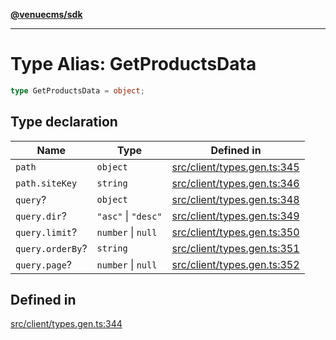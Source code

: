 [**@venuecms/sdk**](../Index.md)

***

# Type Alias: GetProductsData

```ts
type GetProductsData = object;
```

## Type declaration

| Name | Type | Defined in |
| ------ | ------ | ------ |
| `path` | `object` | [src/client/types.gen.ts:345](https://github.com/venuecms/sdk/blob/5ffcc8d3f9c61b78cab459f936084b3f631fac13/src/client/types.gen.ts#L345) |
| `path.siteKey` | `string` | [src/client/types.gen.ts:346](https://github.com/venuecms/sdk/blob/5ffcc8d3f9c61b78cab459f936084b3f631fac13/src/client/types.gen.ts#L346) |
| `query`? | `object` | [src/client/types.gen.ts:348](https://github.com/venuecms/sdk/blob/5ffcc8d3f9c61b78cab459f936084b3f631fac13/src/client/types.gen.ts#L348) |
| `query.dir`? | `"asc"` \| `"desc"` | [src/client/types.gen.ts:349](https://github.com/venuecms/sdk/blob/5ffcc8d3f9c61b78cab459f936084b3f631fac13/src/client/types.gen.ts#L349) |
| `query.limit`? | `number` \| `null` | [src/client/types.gen.ts:350](https://github.com/venuecms/sdk/blob/5ffcc8d3f9c61b78cab459f936084b3f631fac13/src/client/types.gen.ts#L350) |
| `query.orderBy`? | `string` | [src/client/types.gen.ts:351](https://github.com/venuecms/sdk/blob/5ffcc8d3f9c61b78cab459f936084b3f631fac13/src/client/types.gen.ts#L351) |
| `query.page`? | `number` \| `null` | [src/client/types.gen.ts:352](https://github.com/venuecms/sdk/blob/5ffcc8d3f9c61b78cab459f936084b3f631fac13/src/client/types.gen.ts#L352) |

## Defined in

[src/client/types.gen.ts:344](https://github.com/venuecms/sdk/blob/5ffcc8d3f9c61b78cab459f936084b3f631fac13/src/client/types.gen.ts#L344)
